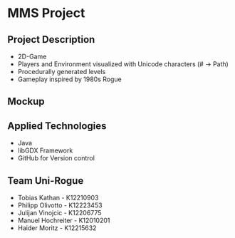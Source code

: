 # MMS Project

## Project Description

*   2D-Game
*   Players and Environment visualized with Unicode characters (# -> Path)
*   Procedurally generated levels
*   Gameplay inspired by 1980s Rogue 

## Mockup

## Applied Technologies

*   Java
*   libGDX Framework
*   GitHub for Version control

## Team Uni-Rogue
*   Tobias Kathan       - K12210903
*   Philipp Olivotto    - K12223453
*   Julijan Vinojcic    - K12206775
*   Manuel Hochreiter   - K12010201
*   Haider Moritz       - K12215632
